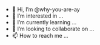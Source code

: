 - 👋 Hi, I’m @why-you-are-ay
- 👀 I’m interested in ...
- 🌱 I’m currently learning ...
- 💞️ I’m looking to collaborate on ...
- 📫 How to reach me ...

<!---[![Solved.ac Profile](http://mazassumnida.wtf/api/v2/generate_badge?boj=614map)](https://solved.ac/백준아이디/)--->

<!---
why-you-are-ay/why-you-are-ay is a ✨ special ✨ repository because its `README.md` (this file) appears on your GitHub profile.
You can click the Preview link to take a look at your changes.
--->
